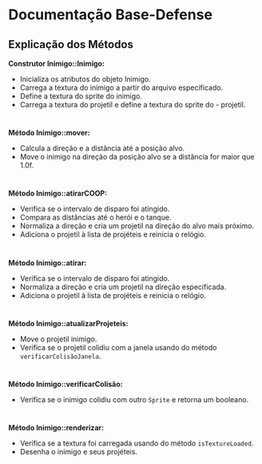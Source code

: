 
# Documentação Base-Defense

## Explicação dos Métodos
**Construtor Inimigo::Inimigo:** 

- Inicializa os atributos do objeto Inimigo.
- Carrega a textura do inimigo a partir do arquivo especificado.
- Define a textura do sprite do inimigo.
- Carrega a textura do projetil e define a textura do sprite do - projetil.
#
**Método Inimigo::mover:** 

- Calcula a direção e a distância até a posição alvo.
- Move o inimigo na direção da posição alvo se a distância for maior que 1.0f.
#
**Método Inimigo::atirarCOOP:** 

- Verifica se o intervalo de disparo foi atingido.
- Compara as distâncias até o herói e o tanque.
- Normaliza a direção e cria um projetil na direção do alvo mais próximo.
- Adiciona o projetil à lista de projéteis e reinicia o relógio.
#
**Método Inimigo::atirar:** 

- Verifica se o intervalo de disparo foi atingido.
- Normaliza a direção e cria um projetil na direção especificada.
- Adiciona o projetil à lista de projéteis e reinicia o relógio.
#
**Método Inimigo::atualizarProjeteis:**

- Move o projetil inimigo. 
- Verifica se o projetil colidiu com a janela usando do método ```verificarColisãoJanela```.
#
**Método Inimigo::verificarColisão:**

- Verifica se o inimigo colidiu com outro ```Sprite``` e retorna um booleano.
#
**Método Inimigo::renderizar:**

- Verifica se a textura foi carregada usando do método ```isTextureLoaded```.
- Desenha o inimigo e seus projéteis.